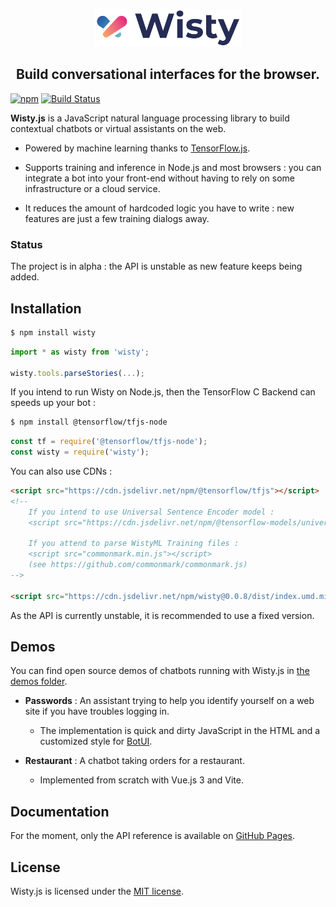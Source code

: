 <p align='center'>
    <img src="https://github.com/loristns/Wisty.js/raw/main/assets/logo-large.png" alt="Wisty" height="60"/>
</p>

<h2 align='center'>
    Build conversational interfaces for the browser.
</h2>

[![npm](https://img.shields.io/npm/v/wisty)](https://www.npmjs.com/package/wisty)
[![Build Status](https://travis-ci.org/the-new-sky/Wisty.js.svg?branch=main)](https://travis-ci.org/the-new-sky/Wisty.js)

**Wisty.js** is a JavaScript natural language processing library to build contextual chatbots or virtual assistants on the web.

- Powered by machine learning thanks to [TensorFlow.js](https://github.com/tensorflow/tfjs).

- Supports training and inference in Node.js and most browsers : you can integrate a bot into your front-end without having to rely on some infrastructure or a cloud service.

- It reduces the amount of hardcoded logic you have to write : new features are just a few training dialogs away.

### Status

The project is in alpha : the API is unstable as new feature keeps being added.

## Installation

```bash
$ npm install wisty
```

```js
import * as wisty from 'wisty';

wisty.tools.parseStories(...);
```

If you intend to run Wisty on Node.js, then the TensorFlow C Backend can speeds up your bot :

```bash
$ npm install @tensorflow/tfjs-node
```

```js
const tf = require('@tensorflow/tfjs-node');
const wisty = require('wisty');
```

You can also use CDNs :

```html
<script src="https://cdn.jsdelivr.net/npm/@tensorflow/tfjs"></script>
<!--
    If you intend to use Universal Sentence Encoder model :
    <script src="https://cdn.jsdelivr.net/npm/@tensorflow-models/universal-sentence-encoder"></script>

    If you attend to parse WistyML Training files :
    <script src="commonmark.min.js"></script>
    (see https://github.com/commonmark/commonmark.js)
-->

<script src="https://cdn.jsdelivr.net/npm/wisty@0.0.8/dist/index.umd.min.js"></script>
```

As the API is currently unstable, it is recommended to use a fixed version.

## Demos

You can find open source demos of chatbots running with Wisty.js in [the demos folder](https://github.com/loristns/Wisty.js/tree/main/demos).

- **Passwords** : An assistant trying to help you identify yourself on a web site if you have troubles logging in.
  - The implementation is quick and dirty JavaScript in the HTML and a customized style for [BotUI](https://github.com/botui/botui).

- **Restaurant** : A chatbot taking orders for a restaurant.
  - Implemented from scratch with Vue.js 3 and Vite.

## Documentation

For the moment, only the API reference is available on [GitHub Pages](https://loristns.github.io/Wisty.js/).

## License

Wisty.js is licensed under the [MIT license](../main/license.txt).
